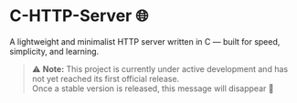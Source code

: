 # C-HTTP-Server 🌐

A lightweight and minimalist HTTP server written in C — built for speed, simplicity, and learning.

> ⚠️ **Note:** This project is currently under active development and has not yet reached its first official release.  
> Once a stable version is released, this message will disappear 🚀
